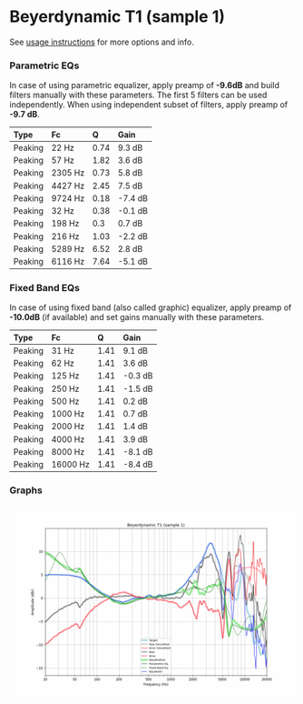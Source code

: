 # Beyerdynamic T1 (sample 1)
See [usage instructions](https://github.com/jaakkopasanen/AutoEq#usage) for more options and info.

### Parametric EQs
In case of using parametric equalizer, apply preamp of **-9.6dB** and build filters manually
with these parameters. The first 5 filters can be used independently.
When using independent subset of filters, apply preamp of **-9.7 dB**.

| Type    | Fc      |    Q | Gain    |
|:--------|:--------|:-----|:--------|
| Peaking | 22 Hz   | 0.74 | 9.3 dB  |
| Peaking | 57 Hz   | 1.82 | 3.6 dB  |
| Peaking | 2305 Hz | 0.73 | 5.8 dB  |
| Peaking | 4427 Hz | 2.45 | 7.5 dB  |
| Peaking | 9724 Hz | 0.18 | -7.4 dB |
| Peaking | 32 Hz   | 0.38 | -0.1 dB |
| Peaking | 198 Hz  | 0.3  | 0.7 dB  |
| Peaking | 216 Hz  | 1.03 | -2.2 dB |
| Peaking | 5289 Hz | 6.52 | 2.8 dB  |
| Peaking | 6116 Hz | 7.64 | -5.1 dB |

### Fixed Band EQs
In case of using fixed band (also called graphic) equalizer, apply preamp of **-10.0dB**
(if available) and set gains manually with these parameters.

| Type    | Fc       |    Q | Gain    |
|:--------|:---------|:-----|:--------|
| Peaking | 31 Hz    | 1.41 | 9.1 dB  |
| Peaking | 62 Hz    | 1.41 | 3.6 dB  |
| Peaking | 125 Hz   | 1.41 | -0.3 dB |
| Peaking | 250 Hz   | 1.41 | -1.5 dB |
| Peaking | 500 Hz   | 1.41 | 0.2 dB  |
| Peaking | 1000 Hz  | 1.41 | 0.7 dB  |
| Peaking | 2000 Hz  | 1.41 | 1.4 dB  |
| Peaking | 4000 Hz  | 1.41 | 3.9 dB  |
| Peaking | 8000 Hz  | 1.41 | -8.1 dB |
| Peaking | 16000 Hz | 1.41 | -8.4 dB |

### Graphs
![](./Beyerdynamic%20T1%20(sample%201).png)